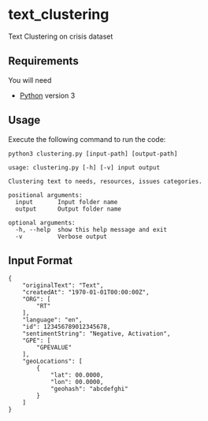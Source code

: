 # text_clustering
Text Clustering on crisis dataset

## Requirements
You will need
* [Python](https://www.python.org/) version 3

## Usage
Execute the following command to run the code:
```
python3 clustering.py [input-path] [output-path]
```

```
usage: clustering.py [-h] [-v] input output

Clustering text to needs, resources, issues categories.

positional arguments:
  input       Input folder name
  output      Output folder name

optional arguments:
  -h, --help  show this help message and exit
  -v          Verbose output
```

## Input Format


```
{
    "originalText": "Text", 
    "createdAt": "1970-01-01T00:00:00Z", 
    "ORG": [
        "RT"
    ], 
    "language": "en", 
    "id": 123456789012345678, 
    "sentimentString": "Negative, Activation", 
    "GPE": [
        "GPEVALUE"
    ], 
    "geoLocations": [
        {
            "lat": 00.0000, 
            "lon": 00.0000, 
            "geohash": "abcdefghi"
        }
    ]
}
```
